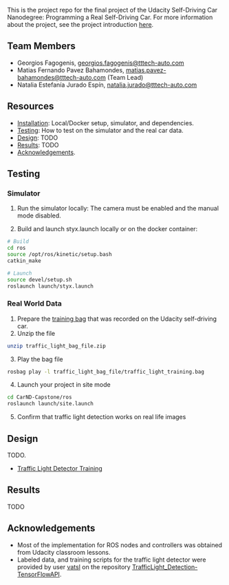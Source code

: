 This is the project repo for the final project of the Udacity Self-Driving Car Nanodegree: Programming a Real Self-Driving Car. For more information about the project, see the project introduction [here](https://classroom.udacity.com/nanodegrees/nd013/parts/6047fe34-d93c-4f50-8336-b70ef10cb4b2/modules/e1a23b06-329a-4684-a717-ad476f0d8dff/lessons/462c933d-9f24-42d3-8bdc-a08a5fc866e4/concepts/5ab4b122-83e6-436d-850f-9f4d26627fd9).

## Team Members

- Georgios Fagogenis, georgios.fagogenis@tttech-auto.com
- Matias Fernando Pavez Bahamondes, matias.pavez-bahamondes@tttech-auto.com (Team Lead)
- Natalia Estefanía Jurado Espín, natalia.jurado@tttech-auto.com

## Resources

- [Installation](./INSTALL.md): Local/Docker setup, simulator, and dependencies.
- [Testing](#testing): How to test on the simulator and the real car data.
- [Design](#design): TODO
- [Results](#results): TODO
- [Acknowledgements](#acknowledgements).


## Testing

### Simulator

1. Run the simulator locally: The camera must be enabled and the manual mode disabled.

2. Build and launch styx.launch locally or on the docker container:
```bash
# Build
cd ros
source /opt/ros/kinetic/setup.bash
catkin_make

# Launch
source devel/setup.sh
roslaunch launch/styx.launch
```

### Real World Data

1. Prepare the [training bag](https://s3-us-west-1.amazonaws.com/udacity-selfdrivingcar/traffic_light_bag_file.zip) that was recorded on the Udacity self-driving car.
2. Unzip the file
```bash
unzip traffic_light_bag_file.zip
```
3. Play the bag file
```bash
rosbag play -l traffic_light_bag_file/traffic_light_training.bag
```
4. Launch your project in site mode
```bash
cd CarND-Capstone/ros
roslaunch launch/site.launch
```
5. Confirm that traffic light detection works on real life images

## Design

TODO.
- [Traffic Light Detector Training](./training/README.md)

## Results

TODO

## Acknowledgements

- Most of the implementation for ROS nodes and controllers was obtained from Udacity classroom lessons.
- Labeled data, and training scripts for the traffic light detector were provided by user [vatsl](https://github.com/vatsl) on the repository [TrafficLight_Detection-TensorFlowAPI](https://github.com/vatsl/TrafficLight_Detection-TensorFlowAPI).
